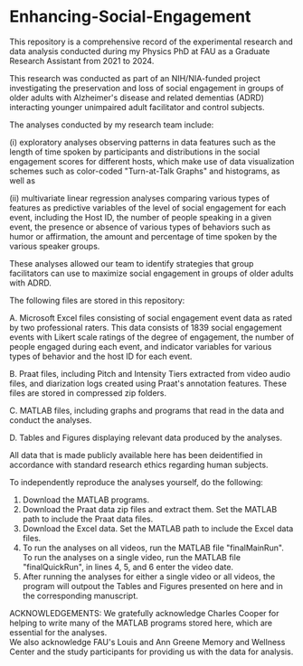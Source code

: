 # Enhancing-Social-Engagement

This repository is a comprehensive record of the experimental research and data analysis conducted during my Physics PhD at FAU as a Graduate Research Assistant from 2021 to 2024.  

This research was conducted as part of an NIH/NIA-funded project investigating the preservation and loss of social engagement in groups of older adults 
with Alzheimer's disease and related dementias (ADRD) interacting younger unimpaired adult facilitator and control subjects.


The analyses conducted by my research team include: 

(i) exploratory analyses observing patterns in data features such as the length of time spoken by participants and 
distributions in the social engagement scores for different hosts, which make use of data visualization schemes such as color-coded "Turn-at-Talk Graphs" and histograms, as well as 

(ii) multivariate linear regression analyses comparing various types of features as predictive variables of the level of social engagement for each event, 
including the Host ID, the number of people speaking in a given event, the presence or absence of various types of behaviors such as humor or affirmation, 
the amount and percentage of time spoken by the various speaker groups.  

These analyses allowed our team to identify strategies that group facilitators can use to maximize social engagement in groups of older adults with ADRD.


The following files are stored in this repository:

A. Microsoft Excel files consisting of social engagement event data as rated by two professional raters.  This data consists of 1839 social engagement events with
   Likert scale ratings of the degree of engagement, the number of people engaged during each event, and indicator variables for various types of behavior and
   the host ID for each event.
   
B. Praat files, including Pitch and Intensity Tiers extracted from video audio files, and diarization logs created using Praat's annotation features.
   These files are stored in compressed zip folders.
   
C. MATLAB files, including graphs and programs that read in the data and conduct the analyses.

D. Tables and Figures displaying relevant data produced by the analyses.


All data that is made publicly available here has been deidentified in accordance with standard research ethics regarding human subjects.


To independently reproduce the analyses yourself, do the following:

1. Download the MATLAB programs.
2. Download the Praat data zip files and extract them.  Set the MATLAB path to include the Praat data files.
3. Download the Excel data.  Set the MATLAB path to include the Excel data files.
4. To run the analyses on all videos, run the MATLAB file "finalMainRun".  To run the analyses on a single video, run the MATLAB file "finalQuickRun", in lines 4, 5, and 6 enter the video date.
5. After running the analyses for either a single video or all videos, the program will outpout the Tables and Figures presented on here and in the corresponding manuscript.

ACKNOWLEDGEMENTS: We gratefully acknowledge Charles Cooper for helping to write many of the MATLAB programs stored here, which are essential for the analyses.  
We also acknowledge FAU's Louis and Ann Greene Memory and Wellness Center and the study participants for providing us with the data for analysis.
